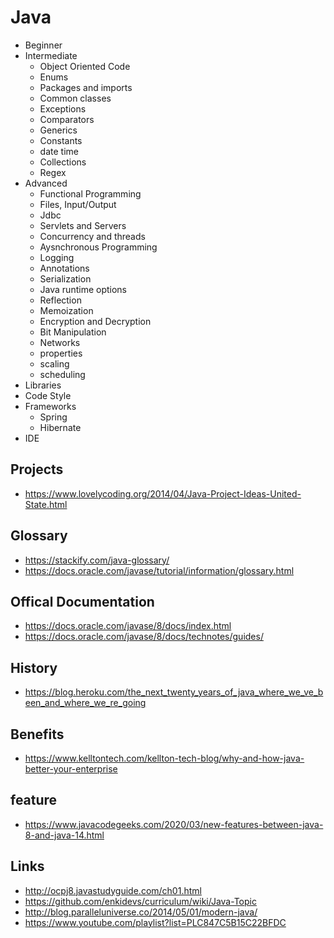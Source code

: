 # Java

- Beginner
- Intermediate
  - Object Oriented Code
  - Enums
  - Packages and imports
  - Common classes
  - Exceptions
  - Comparators
  - Generics
  - Constants
  - date time
  - Collections
  - Regex
- Advanced
  - Functional Programming
  - Files, Input/Output
  - Jdbc
  - Servlets and Servers
  - Concurrency and threads
  - Aysnchronous Programming
  - Logging
  - Annotations
  - Serialization
  - Java runtime options
  - Reflection
  - Memoization
  - Encryption and Decryption
  - Bit Manipulation
  - Networks
  - properties
  - scaling
  - scheduling
- Libraries
- Code Style
- Frameworks
  - Spring
  - Hibernate
- IDE


## Projects
- https://www.lovelycoding.org/2014/04/Java-Project-Ideas-United-State.html


## Glossary

- https://stackify.com/java-glossary/
- https://docs.oracle.com/javase/tutorial/information/glossary.html

## Offical Documentation

- https://docs.oracle.com/javase/8/docs/index.html
- https://docs.oracle.com/javase/8/docs/technotes/guides/

## History

- https://blog.heroku.com/the_next_twenty_years_of_java_where_we_ve_been_and_where_we_re_going

## Benefits

- https://www.kelltontech.com/kellton-tech-blog/why-and-how-java-better-your-enterprise

## feature

- https://www.javacodegeeks.com/2020/03/new-features-between-java-8-and-java-14.html


## Links

- http://ocpj8.javastudyguide.com/ch01.html
- https://github.com/enkidevs/curriculum/wiki/Java-Topic
- http://blog.paralleluniverse.co/2014/05/01/modern-java/
- https://www.youtube.com/playlist?list=PLC847C5B15C22BFDC
